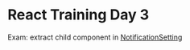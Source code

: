 # React Training Day 3

Exam: extract child component in [NotificationSetting](./src/components/notification-setting/notification-setting.tsx)
